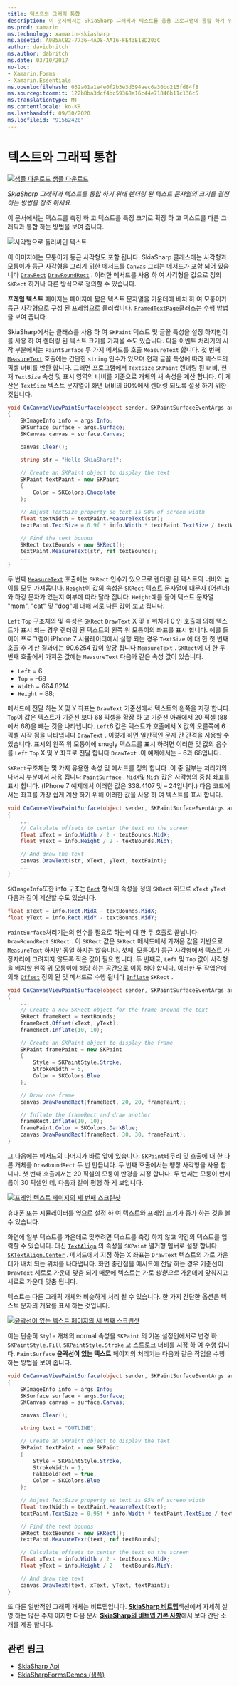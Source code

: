 ```yaml
---
title: 텍스트와 그래픽 통합
description: 이 문서에서는 SkiaSharp 그래픽과 텍스트를 응용 프로그램에 통합 하기 위해 렌더링 된 텍스트 문자열의 크기를 결정 하는 방법을 설명 하 Xamarin.Forms 고 샘플 코드를 사용 하 여이를 보여 줍니다.
ms.prod: xamarin
ms.technology: xamarin-skiasharp
ms.assetid: A0B5AC82-7736-4AD8-AA16-FE43E18D203C
author: davidbritch
ms.author: dabritch
ms.date: 03/10/2017
no-loc:
- Xamarin.Forms
- Xamarin.Essentials
ms.openlocfilehash: 032a01a1e4e0f2b3e3d394aec6a30bd215fd84f8
ms.sourcegitcommit: 122b8ba3dcf4bc59368a16c44e71846b11c136c5
ms.translationtype: MT
ms.contentlocale: ko-KR
ms.lasthandoff: 09/30/2020
ms.locfileid: "91562420"
---
```

# <a name="integrating-text-and-graphics"></a>텍스트와 그래픽 통합

[![샘플 다운로드](~/media/shared/download.png) 샘플 다운로드](https://docs.microsoft.com/samples/xamarin/xamarin-forms-samples/skiasharpforms-demos)

_SkiaSharp 그래픽과 텍스트를 통합 하기 위해 렌더링 된 텍스트 문자열의 크기를 결정 하는 방법을 참조 하세요._

이 문서에서는 텍스트를 측정 하 고 텍스트를 특정 크기로 확장 하 고 텍스트를 다른 그래픽과 통합 하는 방법을 보여 줍니다.

![사각형으로 둘러싸인 텍스트](text-images/textandgraphicsexample.png)

이 이미지에는 모퉁이가 둥근 사각형도 포함 됩니다. SkiaSharp 클래스에는 사각형과 모퉁이가 둥근 사각형을 그리기 위한 메서드를 `Canvas` 그리는 메서드가 포함 되어 있습니다 [`DrawRect`](xref:SkiaSharp.SKCanvas.DrawRect*) [`DrawRoundRect`](xref:SkiaSharp.SKCanvas.DrawRoundRect*) . 이러한 메서드를 사용 하 여 사각형을 값으로 정의 `SKRect` 하거나 다른 방식으로 정의할 수 있습니다.

**프레임 텍스트** 페이지는 페이지에 짧은 텍스트 문자열을 가운데에 배치 하 여 모퉁이가 둥근 사각형으로 구성 된 프레임으로 둘러쌉니다. [`FramedTextPage`](https://github.com/xamarin/xamarin-forms-samples/blob/master/SkiaSharpForms/Demos/Demos/SkiaSharpFormsDemos/Basics/FramedTextPage.cs)클래스는 수행 방법을 보여 줍니다.

SkiaSharp에서는 클래스를 사용 하 여 `SKPaint` 텍스트 및 글꼴 특성을 설정 하지만이를 사용 하 여 렌더링 된 텍스트 크기를 가져올 수도 있습니다. 다음 이벤트 처리기의 시작 부분에서는 `PaintSurface` 두 가지 메서드를 호출 `MeasureText` 합니다. 첫 번째 [`MeasureText`](xref:SkiaSharp.SKPaint.MeasureText(System.String)) 호출에는 간단한 `string` 인수가 있으며 현재 글꼴 특성에 따라 텍스트의 픽셀 너비를 반환 합니다. 그러면 프로그램에서 `TextSize` `SKPaint` 렌더링 된 너비, 현재 `TextSize` 속성 및 표시 영역의 너비를 기준으로 개체의 새 속성을 계산 합니다. 이 계산은 `TextSize` 텍스트 문자열이 화면 너비의 90%에서 렌더링 되도록 설정 하기 위한 것입니다.

```csharp
void OnCanvasViewPaintSurface(object sender, SKPaintSurfaceEventArgs args)
{
    SKImageInfo info = args.Info;
    SKSurface surface = args.Surface;
    SKCanvas canvas = surface.Canvas;

    canvas.Clear();

    string str = "Hello SkiaSharp!";

    // Create an SKPaint object to display the text
    SKPaint textPaint = new SKPaint
    {
        Color = SKColors.Chocolate
    };

    // Adjust TextSize property so text is 90% of screen width
    float textWidth = textPaint.MeasureText(str);
    textPaint.TextSize = 0.9f * info.Width * textPaint.TextSize / textWidth;

    // Find the text bounds
    SKRect textBounds = new SKRect();
    textPaint.MeasureText(str, ref textBounds);
    ...
}
```

두 번째 [`MeasureText`](xref:SkiaSharp.SKPaint.MeasureText(System.String,SkiaSharp.SKRect@)) 호출에는 `SKRect` 인수가 있으므로 렌더링 된 텍스트의 너비와 높이를 모두 가져옵니다. `Height`이 값의 속성은 `SKRect` 텍스트 문자열에 대문자 (어센더)와 하강 문자가 있는지 여부에 따라 달라 집니다. `Height`예를 들어 텍스트 문자열 "mom", "cat" 및 "dog"에 대해 서로 다른 값이 보고 됩니다.

`Left` `Top` 구조체의 및 속성은 `SKRect` `DrawText` X 및 Y 위치가 0 인 호출에 의해 텍스트가 표시 되는 경우 렌더링 된 텍스트의 왼쪽 위 모퉁이의 좌표를 표시 합니다. 예를 들어이 프로그램이 iPhone 7 시뮬레이터에서 실행 되는 경우 `TextSize` 에 대 한 첫 번째 호출 후 계산 결과에는 90.6254 값이 할당 됩니다 `MeasureText` . `SKRect`에 대 한 두 번째 호출에서 가져온 값에는 `MeasureText` 다음과 같은 속성 값이 있습니다.

- `Left` = 6
- `Top` = &ndash;68
- `Width` = 664.8214
- `Height` = 88;

메서드에 전달 하는 X 및 Y 좌표는 `DrawText` 기준선에서 텍스트의 왼쪽을 지정 합니다. `Top`이 값은 텍스트가 기준선 보다 68 픽셀을 확장 하 고 기준선 아래에서 20 픽셀 (88에서 68)을 빼는 것을 나타냅니다. `Left`6 값은 텍스트가 호출에서 X 값의 오른쪽에 6 픽셀 시작 됨을 나타냅니다 `DrawText` . 이렇게 하면 일반적인 문자 간 간격을 사용할 수 있습니다. 표시의 왼쪽 위 모퉁이에 snugly 텍스트를 표시 하려면 이러한 및 값의 음수를 `Left` `Top` X 및 Y 좌표로 전달 합니다 `DrawText` .이 예제에서는 &ndash; 6과 68입니다.

`SKRect`구조체는 몇 가지 유용한 속성 및 메서드를 정의 합니다 .이 중 일부는 처리기의 나머지 부분에서 사용 됩니다 `PaintSurface` . `MidX`및 `MidY` 값은 사각형의 중심 좌표를 표시 합니다. (IPhone 7 예제에서 이러한 값은 338.4107 및 &ndash; 24입니다.) 다음 코드에서는 좌표를 가장 쉽게 계산 하기 위해 이러한 값을 사용 하 여 텍스트를 표시 합니다.

```csharp
void OnCanvasViewPaintSurface(object sender, SKPaintSurfaceEventArgs args)
{
    ...
    // Calculate offsets to center the text on the screen
    float xText = info.Width / 2 - textBounds.MidX;
    float yText = info.Height / 2 - textBounds.MidY;

    // And draw the text
    canvas.DrawText(str, xText, yText, textPaint);
    ...
}
```

`SKImageInfo`또한 info 구조는 [`Rect`](xref:SkiaSharp.SKImageInfo.Rect) 형식의 속성을 정의 `SKRect` 하므로 `xText` `yText` 다음과 같이 계산할 수도 있습니다.

```csharp
float xText = info.Rect.MidX - textBounds.MidX;
float yText = info.Rect.MidY - textBounds.MidY;
```

`PaintSurface`처리기는의 인수를 필요로 하는에 대 한 두 호출로 끝납니다 `DrawRoundRect` `SKRect` . 이 `SKRect` 값은 `SKRect` 메서드에서 가져온 값을 기반으로 `MeasureText` 하지만 동일 하지는 않습니다. 첫째, 모퉁이가 둥근 사각형에서 텍스트 가장자리에 그려지지 않도록 작은 값이 필요 합니다. 두 번째로, `Left` 및 `Top` 값이 사각형을 배치할 왼쪽 위 모퉁이에 해당 하는 공간으로 이동 해야 합니다. 이러한 두 작업은에 의해 [`Offset`](xref:SkiaSharp.SKRect.Offset*) 정의 된 및 메서드로 수행 됩니다 [`Inflate`](xref:SkiaSharp.SKRect.Inflate*) `SKRect` .

```csharp
void OnCanvasViewPaintSurface(object sender, SKPaintSurfaceEventArgs args)
{
    ...
    // Create a new SKRect object for the frame around the text
    SKRect frameRect = textBounds;
    frameRect.Offset(xText, yText);
    frameRect.Inflate(10, 10);

    // Create an SKPaint object to display the frame
    SKPaint framePaint = new SKPaint
    {
        Style = SKPaintStyle.Stroke,
        StrokeWidth = 5,
        Color = SKColors.Blue
    };

    // Draw one frame
    canvas.DrawRoundRect(frameRect, 20, 20, framePaint);

    // Inflate the frameRect and draw another
    frameRect.Inflate(10, 10);
    framePaint.Color = SKColors.DarkBlue;
    canvas.DrawRoundRect(frameRect, 30, 30, framePaint);
}
```

그 다음에는 메서드의 나머지가 바로 앞에 있습니다. `SKPaint`테두리 및 호출에 대 한 다른 개체를 `DrawRoundRect` 두 번 만듭니다. 두 번째 호출에서는 팽창 사각형을 사용 합니다. 첫 번째 호출에서는 20 픽셀의 모퉁이 반경을 지정 합니다. 두 번째는 모퉁이 반지름이 30 픽셀인 데, 다음과 같이 평행 하 게 보입니다.

 [![프레임 텍스트 페이지의 세 번째 스크린샷](text-images/framedtext-small.png)](text-images/framedtext-large.png#lightbox "프레임 텍스트 페이지의 세 번째 스크린샷")

휴대폰 또는 시뮬레이터를 옆으로 설정 하 여 텍스트와 프레임 크기가 증가 하는 것을 볼 수 있습니다.

화면에 일부 텍스트를 가운데로 맞추려면 텍스트를 측정 하지 않고 약간의 텍스트를 입력할 수 있습니다. 대신 [`TextAlign`](xref:SkiaSharp.SKPaint.TextAlign) 의 속성을 `SKPaint` 열거형 멤버로 설정 합니다 [`SKTextAlign.Center`](xref:SkiaSharp.SKTextAlign) . 메서드에서 지정 하는 X 좌표는 `DrawText` 텍스트의 가로 가운데가 배치 되는 위치를 나타냅니다. 화면 중간점을 메서드에 전달 하는 경우 기준선이 `DrawText` 세로로 가운데 맞춤 되기 때문에 텍스트는 가로 *방향으로* 가운데에 맞춰지고 세로로 가운데 맞춤 됩니다.

텍스트는 다른 그래픽 개체와 비슷하게 처리 될 수 있습니다. 한 가지 간단한 옵션은 텍스트 문자의 개요를 표시 하는 것입니다.

[![윤곽선이 있는 텍스트 페이지의 세 번째 스크린샷](text-images/outlinedtext-small.png)](text-images/outlinedtext-large.png#lightbox "윤곽선이 있는 텍스트 페이지의 세 번째 스크린샷")

이는 단순히 `Style` 개체의 normal 속성을 `SKPaint` 의 기본 설정인에서로 변경 하 `SKPaintStyle.Fill` `SKPaintStyle.Stroke` 고 스트로크 너비를 지정 하 여 수행 합니다. `PaintSurface` **윤곽선이 있는 텍스트** 페이지의 처리기는 다음과 같은 작업을 수행 하는 방법을 보여 줍니다.

```csharp
void OnCanvasViewPaintSurface(object sender, SKPaintSurfaceEventArgs args)
{
    SKImageInfo info = args.Info;
    SKSurface surface = args.Surface;
    SKCanvas canvas = surface.Canvas;

    canvas.Clear();

    string text = "OUTLINE";

    // Create an SKPaint object to display the text
    SKPaint textPaint = new SKPaint
    {
        Style = SKPaintStyle.Stroke,
        StrokeWidth = 1,
        FakeBoldText = true,
        Color = SKColors.Blue
    };

    // Adjust TextSize property so text is 95% of screen width
    float textWidth = textPaint.MeasureText(text);
    textPaint.TextSize = 0.95f * info.Width * textPaint.TextSize / textWidth;

    // Find the text bounds
    SKRect textBounds = new SKRect();
    textPaint.MeasureText(text, ref textBounds);

    // Calculate offsets to center the text on the screen
    float xText = info.Width / 2 - textBounds.MidX;
    float yText = info.Height / 2 - textBounds.MidY;

    // And draw the text
    canvas.DrawText(text, xText, yText, textPaint);
}
```

또 다른 일반적인 그래픽 개체는 비트맵입니다. [**SkiaSharp 비트맵**](../bitmaps/index.md)섹션에서 자세히 설명 하는 많은 주제 이지만 다음 문서 [**SkiaSharp의 비트맵 기본 사항**](bitmaps.md)에서 보다 간단 소개를 제공 합니다.

## <a name="related-links"></a>관련 링크

- [SkiaSharp Api](/dotnet/api/skiasharp)
- [SkiaSharpFormsDemos (샘플)](/samples/xamarin/xamarin-forms-samples/skiasharpforms-demos)